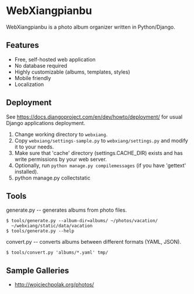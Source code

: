 WebXiangpianbu
==============

WebXiangpianbu is a photo album organizer written in Python/Django.

Features
--------

- Free, self-hosted web application
- No database required
- Highly customizable (albums, templates, styles)
- Mobile friendly
- Localization

Deployment
----------

See https://docs.djangoproject.com/en/dev/howto/deployment/
for usual Django applications deployment.

1. Change working directory to `webxiang`.
2. Copy `webxiang/settings-sample.py` to `webxiang/settings.py`
   and modify it to your needs.
3. Make sure that 'cache' directory (settings.CACHE_DIR) exists
   and has write permissions by your web server.
4. Optionally, run `python manage.py compilemessages` (if you have
   'gettext' installed).
5. python manage.py collectstatic

Tools
-----

generate.py -- generates albums from photo files.

    $ tools/generate.py --album-dir=albums/ ~/photos/vacation/
      ~/webxiang/static/data/vacation
    $ tools/generate.py --help

convert.py -- converts albums between different formats (YAML, JSON).

    $ tools/convert.py 'albums/*.yaml' tmp/

Sample Galleries
----------------

* http://wojciechpolak.org/photos/

